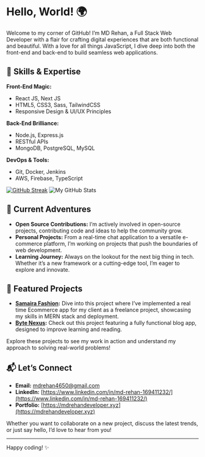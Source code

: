 # Hello, World! 🌍

Welcome to my corner of GitHub! I’m MD Rehan, a Full Stack Web Developer with a flair for crafting digital experiences that are both functional and beautiful. With a love for all things JavaScript, I dive deep into both the front-end and back-end to build seamless web applications.

## 🚀 Skills & Expertise

**Front-End Magic:**
- React JS, Next JS
- HTML5, CSS3, Sass, TailwindCSS
- Responsive Design & UI/UX Principles

**Back-End Brilliance:**
- Node.js, Express.js
- RESTful APIs
- MongoDB, PostgreSQL, MySQL

**DevOps & Tools:**
- Git, Docker, Jenkins
- AWS, Firebase, TypeScript

[![GitHub Streak](https://streak-stats.demolab.com/?user=mdrehan369&theme=radical&background=01011a&hide_border=true&card_width=495)](https://git.io/streak-stats)
![My GitHub Stats](https://github-readme-stats.vercel.app/api?username=mdrehan369&show_icons=true&count_private=true&hide_title=true&hide_border=true&theme=radical&card_width=495&card_height=195)

## 🌟 Current Adventures

- **Open Source Contributions:** I’m actively involved in open-source projects, contributing code and ideas to help the community grow.
- **Personal Projects:** From a real-time chat application to a versatile e-commerce platform, I’m working on projects that push the boundaries of web development.
- **Learning Journey:** Always on the lookout for the next big thing in tech. Whether it’s a new framework or a cutting-edge tool, I’m eager to explore and innovate.

## 🌈 Featured Projects

- **[Samaira Fashion](https://github.com/mdrehan369/Samairafashion):** Dive into this project where I’ve implemented a real time Ecommerce app for my client as a freelance project, showcasing my skills in MERN stack and deployment.
- **[Byte Nexus](https://github.com/mdrehan369/byteNexus):** Check out this project featuring a fully functional blog app, designed to improve learning and reading.

Explore these projects to see my work in action and understand my approach to solving real-world problems!

## 📬 Let’s Connect

- **Email:** [mdrehan4650@gmail.com](mailto:mdrehan4650@gmail.com)
- **LinkedIn:** [https://www.linkedin.com/in/md-rehan-169411232/](https://www.linkedin.com/in/md-rehan-169411232/)
- **Portfolio:** [https://mdrehandeveloper.xyz](https://mdrehandeveloper.xyz)

Whether you want to collaborate on a new project, discuss the latest trends, or just say hello, I’d love to hear from you!

---

Happy coding! ✨
